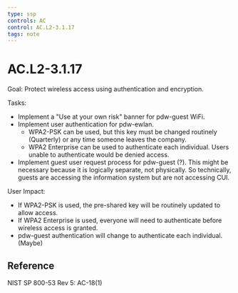```yaml
---
type: ssp
controls: AC
control: AC.L2-3.1.17
tags: note
---
```


# AC.L2-3.1.17

Goal: Protect wireless access using authentication and encryption.

Tasks:

- Implement a "Use at your own risk" banner for pdw-guest WiFi.
- Implement user authentication for pdw-ewlan.
  * WPA2-PSK can be used, but this key must be changed routinely (Quarterly) or any time someone leaves the company.
  * WPA2 Enterprise can be used to authenticate each individual. Users unable to authenticate would be denied access.
- Implement guest user request process for pdw-guest (?). This might be necessary because it is logically separate, not physically. So technically, guests are accessing the information system but are not accessing CUI.

User Impact:

- If WPA2-PSK is used, the pre-shared key will be routinely updated to allow access.
- If WPA2 Enterprise is used, everyone will need to authenticate before wireless access is granted.
- pdw-guest authentication will change to authenticate each individual. (Maybe)

## Reference

NIST SP 800-53 Rev 5: AC-18(1)
